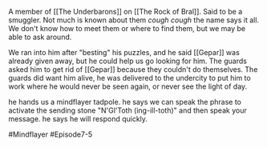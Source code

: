 A member of [[The Underbarons]] on [[The Rock of Bral]]. Said to be a smuggler. Not much is known about them *cough cough* the name says it all. We don't know how to meet them or where to find them, but we may be able to ask around.

We ran into him after "besting" his puzzles, and he said [[Gepar]] was already given away, but he could help us go looking for him. The guards asked him to get rid of [[Gepar]] because they couldn't do themselves. The guards did want him alive, he was delivered to the undercity to put him to work where he would never be seen again, or never see the light of day.

he hands us a mindflayer tadpole. he says we can speak the phrase to activate the sending stone "N'Gl'Toth (ing-ill-toth)" and then speak your message. he says he will respond quickly.

#Mindflayer #Episode7-5 
